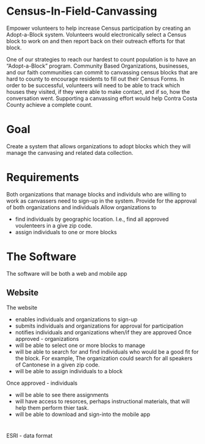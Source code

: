 # Census-In-Field-Canvassing
Empower volunteers to help increase Census participation by creating an Adopt-a-Block system. Volunteers would electronically select a Census block to work on and then report back on their outreach efforts for that block.

One of our strategies to reach our hardest to count population is to have an “Adopt-a-Block” program. Community Based Organizations, businesses, and our faith communities can commit to canvassing census blocks that are hard to county to encourage residents to fill out their Census Forms. In order to be successful, volunteers will need to be able to track which houses they visited, if they were able to make contact, and if so, how the conversation went. Supporting a canvassing effort would help Contra Costa County achieve a complete count.


# Goal
Create a system that allows organizations to adopt blocks which they will manage the canvasing and related data collection.

# Requirements
Both organizations that manage blocks and individuls who are willing to work as canvassers need to sign-up in the system.
Provide for the approval of both organizations and individuals
Allow organizations to 
- find individuals by geographic location. I.e., find all approved voulenteers in a give zip code.
- assign individuals to one or more blocks

# The Software
The software will be both a web and mobile app
## Website
The website
- enables individuals and organizations to sign-up
- submits individuals and organizations for approval for participation
- notifies individuals and organizations when/if they are approved
Once approved - organizations
- will be able to select one or more blocks to manage
- will be able to search for and find individuals who would be a good fit for the block. For example, The organization could search for all speakers of Cantonese in a given zip code.
- will be able to assign individuals to a block

Once approved - individuals
- will be able to see there assignments
- will have access to resorces, perhaps instructional materials, that will help them perform thier task.
- will be able to download and sign-into the mobile app

#





ESRI - data format
